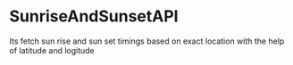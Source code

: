 # SunriseAndSunsetAPI
Its fetch sun rise and sun set timings based on exact location with the help of latitude and logitude 
